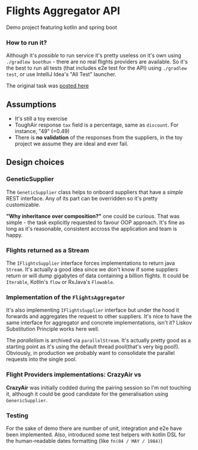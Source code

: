 
# Flights Aggregator API

Demo project featuring kotlin and spring boot

### How to run it?

Although it's _possible_ to run service it's pretty useless on it's own using `./gradlew bootRun` - there are no real
flights providers are available. So it's the best to run all tests (that includes e2e test for the API) using
`./gradlew test`, or use IntelliJ Idea's "All Test" launcher.

The original task was [posted here](https://github.com/barbradi/deblock-exercise)

## Assumptions

* It's still a toy exercise
* ToughAir response `tax` field is a percentage, same as `discount`. For instance, "49" (=0.49)
* There is **no validation** of the responses from the suppliers, in the toy project we assume they are ideal and ever fail.

## Design choices
     
### GeneticSupplier

The `GeneticSupplier` class helps to onboard suppliers that have a _simple_ REST interface. 
Any of its part can be overridden so it's pretty customizable. 

**"Why inheritance over composition?"** one could be curious. That was simple - the task
explicitly requested to favour OOP approach. It's fine as long as it's reasonable, consistent
accross the application and team is happy.

### Flights returned as a Stream

The `IFlightsSupplier` interface forces implementations to return java `Stream`. It's actually a good
idea since we don't know if some suppliers return or will dump gigabytes of data containing a billion flights. 
It could be `Iterable`, Kotlin's `flow` or RxJava's `Flowable`.

### Implementation of the `FlightsAggregator`

It's also implementing `IFlightsSupplier` interface but under the hood
it forwards and aggregates the request to other suppliers. It's nice to have
the same interface for aggregator and concrete implementations, isn't it? 
Liskov Substitution Principle works here well.

The _parallelism_ is archived via `parallelStream`. It's actually pretty good as a starting point as it's 
using the default thread pool(that's very big pool!). Obviously, in production we probably 
want to consolidate the parallel requests into the single pool.
     
### Flight Providers implementations: CrazyAir vs 

**CrazyAir** was initially codded during the pairing session so I'm not touching it,
although it could be good candidate for the generalisation using `GenericSupplier`.

### Testing

For the sake of demo there are number of unit, integration and e2e have been implemented.
Also, introduced some test helpers with kotlin DSL for the human-readable
dates formatting (like `fn(04 / MAY / 1984)`)

